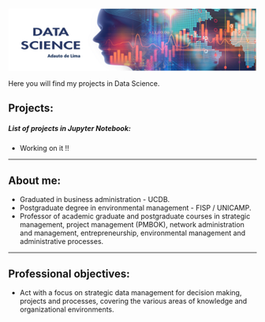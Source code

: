 <p align="center">
  <img src="DataScience1-01 banner.png" >
</p>

<p align="left">
Here you will find my projects in Data Science.
  
<b><h2>Projects:</b></h2>

<b><h5>List of projects in Jupyter Notebook:</b></h5>

* Working on it !!

<hr></hr>

<b><h2>About me:</b></h2>
* Graduated in business administration - UCDB.
* Postgraduate degree in environmental management - FISP / UNICAMP.
* Professor of academic graduate and postgraduate courses in strategic management, project management (PMBOK), network administration and management, entrepreneurship, environmental management and administrative processes.
<hr></hr>

<b><h2>Professional objectives:</b></h2>
* Act with a focus on strategic data management for decision making, projects and processes, covering the various areas of knowledge and organizational environments.
</p>
